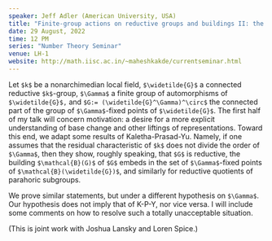 ```yaml
---
speaker: Jeff Adler (American University, USA)
title: "Finite-group actions on reductive groups and buildings II: the unauthorized sequel"
date: 29 August, 2022
time: 12 PM
series: "Number Theory Seminar"
venue: LH-1
website: http://math.iisc.ac.in/~maheshkakde/currentseminar.html
---
```


Let `$k$` be a nonarchimedian local field, `$\widetilde{G}$` a connected reductive `$k$`-group, `$\Gamma$` a finite group of automorphisms of `$\widetilde{G}$,` and `$G:= (\widetilde{G}^\Gamma)^\circ$` the connected part
of the group of `$\Gamma$`-fixed points of `$\widetilde{G}$`.
The first half of my talk will concern motivation: a desire for a more explicit understanding of base change and other liftings of representations.  Toward this end, we adapt some results of Kaletha-Prasad-Yu.  Namely, if one assumes that the residual characteristic of `$k$` does not divide the order of `$\Gamma$`, then they show, roughly speaking, that `$G$` is reductive, the building `$\mathcal{B}(G)$` of `$G$` embeds in the set of `$\Gamma$`-fixed points of `$\mathcal{B}(\widetilde{G})$`, and similarly for reductive quotients of parahoric subgroups.

We prove similar statements, but under a different hypothesis on `$\Gamma$`. Our hypothesis does not imply that of K-P-Y, nor vice versa. I will include some comments on how to resolve such a totally unacceptable situation.

(This is joint work with Joshua Lansky and Loren Spice.)
